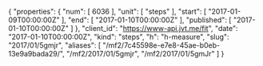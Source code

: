 {
  "properties": {
    "num": [
      6036
    ],
    "unit": [
      "steps"
    ],
    "start": [
      "2017-01-09T00:00:00Z"
    ],
    "end": [
      "2017-01-10T00:00:00Z"
    ],
    "published": [
      "2017-01-10T00:00:00Z"
    ]
  },
  "client_id": "https://www-api.jvt.me/fit",
  "date": "2017-01-10T00:00:00Z",
  "kind": "steps",
  "h": "h-measure",
  "slug": "2017/01/5gmjr",
  "aliases": [
    "/mf2/7c45598e-e7e8-45ae-b0eb-13e9a9bada29/",
    "/mf2/2017/01/5gmjr",
    "/mf2/2017/01/5gmJr"
  ]
}
